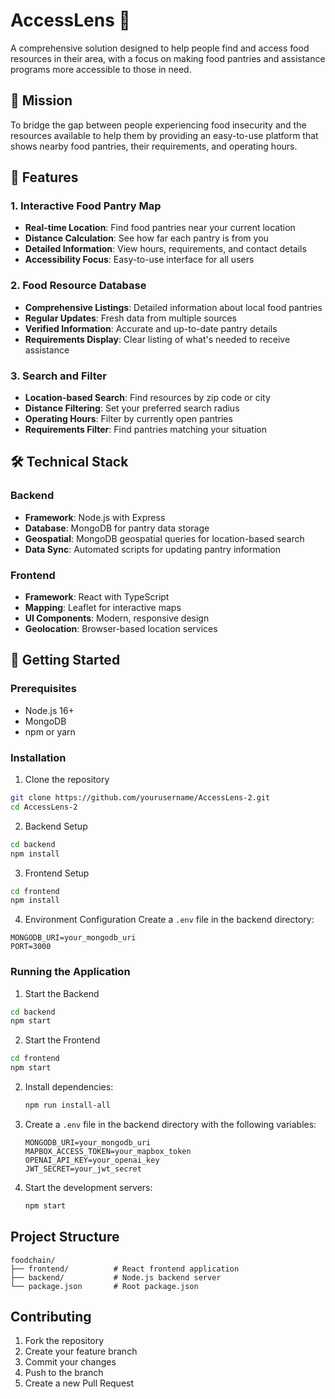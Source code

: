 # AccessLens 🌟

A comprehensive solution designed to help people find and access food resources in their area, with a focus on making food pantries and assistance programs more accessible to those in need.

## 🎯 Mission
To bridge the gap between people experiencing food insecurity and the resources available to help them by providing an easy-to-use platform that shows nearby food pantries, their requirements, and operating hours.

## 🌟 Features

### 1. Interactive Food Pantry Map
- **Real-time Location**: Find food pantries near your current location
- **Distance Calculation**: See how far each pantry is from you
- **Detailed Information**: View hours, requirements, and contact details
- **Accessibility Focus**: Easy-to-use interface for all users

### 2. Food Resource Database
- **Comprehensive Listings**: Detailed information about local food pantries
- **Regular Updates**: Fresh data from multiple sources
- **Verified Information**: Accurate and up-to-date pantry details
- **Requirements Display**: Clear listing of what's needed to receive assistance

### 3. Search and Filter
- **Location-based Search**: Find resources by zip code or city
- **Distance Filtering**: Set your preferred search radius
- **Operating Hours**: Filter by currently open pantries
- **Requirements Filter**: Find pantries matching your situation

## 🛠️ Technical Stack

### Backend
- **Framework**: Node.js with Express
- **Database**: MongoDB for pantry data storage
- **Geospatial**: MongoDB geospatial queries for location-based search
- **Data Sync**: Automated scripts for updating pantry information

### Frontend
- **Framework**: React with TypeScript
- **Mapping**: Leaflet for interactive maps
- **UI Components**: Modern, responsive design
- **Geolocation**: Browser-based location services

## 🚀 Getting Started

### Prerequisites
- Node.js 16+
- MongoDB
- npm or yarn

### Installation

1. Clone the repository
```bash
git clone https://github.com/yourusername/AccessLens-2.git
cd AccessLens-2
```

2. Backend Setup
```bash
cd backend
npm install
```

3. Frontend Setup
```bash
cd frontend
npm install
```

4. Environment Configuration
Create a `.env` file in the backend directory:
```
MONGODB_URI=your_mongodb_uri
PORT=3000
```

### Running the Application

1. Start the Backend
```bash
cd backend
npm start
```

2. Start the Frontend
```bash
cd frontend
npm start
```

2. Install dependencies:
   ```bash
   npm run install-all
   ```
3. Create a `.env` file in the backend directory with the following variables:
   ```
   MONGODB_URI=your_mongodb_uri
   MAPBOX_ACCESS_TOKEN=your_mapbox_token
   OPENAI_API_KEY=your_openai_key
   JWT_SECRET=your_jwt_secret
   ```
4. Start the development servers:
   ```bash
   npm start
   ```

## Project Structure

```
foodchain/
├── frontend/          # React frontend application
├── backend/           # Node.js backend server
└── package.json       # Root package.json
```

## Contributing

1. Fork the repository
2. Create your feature branch
3. Commit your changes
4. Push to the branch
5. Create a new Pull Request
